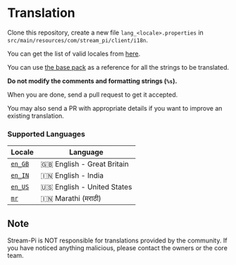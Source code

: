 # Translation

Clone this repository, create a new file `lang_<locale>.properties` in `src/main/resources/com/stream_pi/client/i18n`. 

You can get the list of valid locales from [here](https://docs.oracle.com/cd/E13214_01/wli/docs92/xref/xqisocodes.html).

You can use [the base pack](https://github.com/stream-pi/client/blob/master/src/main/resources/com/stream_pi/client/i18n/lang.properties) as a reference for all the strings to be translated. 

**Do not modify the comments and formatting strings (`%s`).**

When you are done, send a pull request to get it accepted.

You may also send a PR with appropriate details if you want to improve an existing translation.


### Supported Languages

| Locale              | Language |
| ------------------- | ----------- |
| [`en_GB`][en_GB]    | 🇬🇧 English - Great Britain  |
| [`en_IN`][en_IN]    | 🇮🇳 English - India         |
| [`en_US`][en_US]    | 🇺🇸 English - United States         |
| [`mr`][mr]          | 🇮🇳 Marathi (मराठी)            |




[en_GB]: https://github.com/stream-pi/client/blob/master/src/main/resources/com/stream_pi/client/i18n/lang_en_GB.properties
[en_IN]: https://github.com/stream-pi/client/blob/master/src/main/resources/com/stream_pi/client/i18n/lang_en_IN.properties
[en_US]: https://github.com/stream-pi/client/blob/master/src/main/resources/com/stream_pi/client/i18n/lang_en_US.properties
[mr]: https://github.com/stream-pi/client/blob/master/src/main/resources/com/stream_pi/client/i18n/lang_mr.properties

## Note

Stream-Pi is NOT responsible for translations provided by the community.
If you have noticed anything malicious, please contact the owners or the core team.